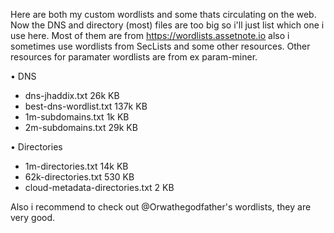 Here are both my custom wordlists and some thats circulating on the web. Now the DNS and directory (most) files are too big so i'll just list which one i use here. 
Most of them are from https://wordlists.assetnote.io also i sometimes use wordlists from SecLists and some other resources. Other resources for paramater wordlists are from ex param-miner.

• DNS
- dns-jhaddix.txt   26k KB
- best-dns-wordlist.txt   137k KB
- 1m-subdomains.txt   1k KB
- 2m-subdomains.txt   29k KB

• Directories
- 1m-directories.txt   14k KB
- 62k-directories.txt   530 KB
- cloud-metadata-directories.txt   2 KB

Also i recommend to check out @Orwathegodfather's wordlists, they are very good.

